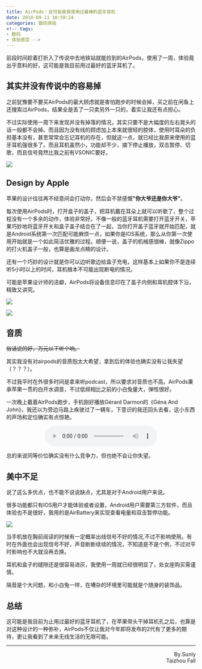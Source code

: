 ```yaml
---
title: AirPods：这可能是我使用过最棒的蓝牙耳机
date: 2018-09-11 10:59:24
categories: 数码体验
<!-- tags:
- 数码
- 体验感受 -->
---
```

前段时间趁着打折入了传说中去地铁站就能捡到的AirPods，使用了一周，体验竟出乎意料的好，这可能是我目前用过最好的蓝牙耳机了。<!--more-->


## 其实并没有传说中的容易掉

之前犹豫要不要买AirPods的最大顾虑就是害怕跑步的时候会掉，买之前在闲鱼上还搜索过AirPods，结果全是丢了一只卖另外一只的，着实让我还有点担心。

不过实际使用一周下来发现并没有掉落的情况，其实只要不是大幅度的左右晃头的话一般都不会掉。而且因为没有线的顾虑加上本来就很轻的腔体，使用时耳朵的负担基本没有，甚至常常会忘记耳机的存在，但就这一点，就已经比我原来使用的蓝牙耳机强很多了。而且耳机虽然小，功能却不少，摘下停止播放，双击暂停、切歌，而且信号竟然比我之前有VSONIC要好。

![](http://ww1.sinaimg.cn/large/9f2a978egy1fv6h6lfssdj22bs3401kz.jpg)

## Design by Apple

苹果的设计往往再不经意间会打动你，然后会不禁感慨<b>"你大爷还是你大爷"</b>。

每次使用AirPods时，打开盒子的盖子，把耳机戴在耳朵上就可以听歌了，整个过程没有一个多余的动作，体验非常好。不像一般的蓝牙耳机需要打开蓝牙开关，苹果巧妙地将蓝牙开关和盒子盖子结合在了一起，当你打开盖子蓝牙就开始匹配，就是Android系统第一次匹配可能麻烦一点，如果你是IOS系统，那么从你第一次使用开始就是一个如此简洁优雅的过程。顺便一说，盖子的机械感很棒，就像Zippo的打火机盖子一般，也算是画龙点睛的设计。

还有一个巧妙的设计就是你可以边听歌边给盒子充电，这样基本上如果你不是连续听5小时以上的时间，耳机根本不可能出现断电的情况。

可能是苹果设计师的洁癖，AirPods将设备信息印在了盖子内侧和耳机腔体下沿，精致又讲究。

![](http://ww1.sinaimg.cn/large/9f2a978egy1fv6h6w9lf0j22bs340kjm.jpg)

![](http://ww1.sinaimg.cn/large/9f2a978egy1fv6h744b34j23402bsu0y.jpg)

## 音质

<del>俗话说的好，万元以下听个响。</del>

其实我没有对airpods的音质抱太大希望，拿到后的体验也确实没有让我失望（？？？）。

不过我平时在外很多时间是拿来听podcast，所以要求对音质也不高。AirPods秉承苹果一贯的白开水调音，不过低频相比之前的小白兔量大，弹性很好。

一次晚上戴着AirPods跑步，手机刚好播放Gérard Darmon的《Géna And John》，我还以为旁边马路上疾驶过了一辆车，下意识的我还回头去看，这小东西的声场和定位确实有点惊艳。

<div style="text-align:center">
    <audio controls="controls" playsinline="" webkit-playsinline=""><br><source src="https://music.163.com/song/media/outer/url?id=1383627.mp3" type="audio/mpeg"> </audio>
</div>

总的来说同等价位确实没有什么竞争力，但也绝不会让你失望。

## 美中不足

说了这么多优点，也不能不说说缺点，尤其是对于Android用户来说。

很多功能都只有IOS用户才能体验或者设置，Android用户需要第三方软件，而且体验也不是很好，我用的是AirBattery来实现查看电量和双击暂停功能。

![](http://ww1.sinaimg.cn/large/9f2a978egy1fv6h7hv3ixj20u01hc40b.jpg)

当手机放在胸前阅读的时候有一定概率出线信号不好的情况,不过不影响使用。有时在外面也会出现信号不好，声音断断续续的情况，不知道是不是个例，不过对平时影响也不大就没再去换。

耳机和盒子的缝隙还是很容易进灰，我使用一周就已经很明显了，处女座购买需谨慎。

隔音是个大问题，和小白兔一样，在嘈杂的环境里可能就是个随身的装饰品。

## 总结

这可能是我目前为止用过最好的蓝牙耳机了，在苹果带头干掉耳机孔之后，也算是对这种设计的一种弥补，AirPods不仅让我对今年即将发布的2代有了更多的期待，更让我看到了未来无线生活的无限可能。




* * *
<p style="text-align:right">
By.Sunly<br>
Taizhou Fall
</p>
<br>